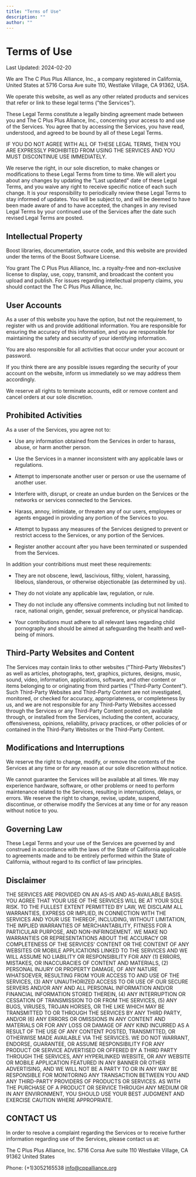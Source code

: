 ```yaml
---
title: "Terms of Use"
description: ""
author: ""
---
```

# Terms of Use

Last Updated: 2024-02-20

We are The C Plus Plus Alliance, Inc., a company registered in California,
United States at 5716 Corsa Ave suite 110, Westlake Village, CA 91362, USA.

We operate this website, as well as any other related products and services
that refer or link to these legal terms ("the Services").

These Legal Terms constitute a legally binding agreement made between you and
The C Plus Plus Alliance, Inc., concerning your access to and use of the
Services. You agree that by accessing the Services, you have read, understood,
and agreed to be bound by all of these Legal Terms.

IF YOU DO NOT AGREE WITH ALL OF THESE LEGAL TERMS, THEN YOU ARE EXPRESSLY
PROHIBITED FROM USING THE SERVICES AND YOU MUST DISCONTINUE USE IMMEDIATELY.

We reserve the right, in our sole discretion, to make changes or modifications
to these Legal Terms from time to time. We will alert you about any changes
by updating the "Last updated" date of these Legal Terms, and you waive any
right to receive specific notice of each such change. It is your responsibility
to periodically review these Legal Terms to stay informed of updates. You will
be subject to, and will be deemed to have been made aware of and to have
accepted, the changes in any revised Legal Terms by your continued use of the
Services after the date such revised Legal Terms are posted.

## Intellectual Property

Boost libraries, documentation, source code, and this website are provided under
the terms of the Boost Software License.

You grant The C Plus Plus Alliance, Inc. a royalty-free and
non-exclusive license to display, use, copy, transmit, and broadcast the
content you upload and publish. For issues regarding intellectual property
claims, you should contact the The C Plus Plus Alliance, Inc.

## User Accounts

As a user of this website you have the option, but not the requirement, to
register with us and provide additional information. You are responsible for
ensuring the accuracy of this information, and you are responsible for
maintaining the safety and security of your identifying information.

You are also responsible for all activities that occur under your account or
password.

If you think there are any possible issues regarding the security of your
account on the website, inform us immediately so we may address them
accordingly.

We reserve all rights to terminate accounts, edit or remove content and cancel
orders at our sole discretion.

## Prohibited Activities

As a user of the Services, you agree not to:

- Use any information obtained from the Services in order to harass, abuse, or
  harm another person.

- Use the Services in a manner inconsistent with any applicable laws or
  regulations.

- Attempt to impersonate another user or person or use the username of another
  user.

- Interfere with, disrupt, or create an undue burden on the Services or the
  networks or services connected to the Services.

- Harass, annoy, intimidate, or threaten any of our users, employees or agents
  engaged in providing any portion of the Services to you.

- Attempt to bypass any measures of the Services designed to prevent or restrict
  access to the Services, or any portion of the Services.

- Register another account after you have been terminated or suspended from the Services.

In addition your contribitions must meet these requirements:

- They are not obscene, lewd, lascivious, filthy, violent, harassing, libelous,
  slanderous, or otherwise objectionable (as determined by us).

- They do not violate any applicable law, regulation, or rule.

- They do not include any offensive comments including but not limited
  to race, national origin, gender, sexual preference, or physical handicap.

- Your contributions must adhere to all relevant laws regarding child pornography and
  should be aimed at safeguarding the health and well-being of minors.

## Third-Party Websites and Content

The Services may contain links to other websites ("Third-Party Websites") as
well as articles, photographs, text, graphics, pictures, designs, music, sound,
video, information, applications, software, and other content or items belonging
to or originating from third parties ("Third-Party Content"). Such Third-Party
Websites and Third-Party Content are not investigated, monitored, or checked
for accuracy, appropriateness, or completeness by us, and we are not responsible
for any Third-Party Websites accessed through the Services or any Third-Party
Content posted on, available through, or installed from the Services,
including the content, accuracy, offensiveness, opinions, reliability,
privacy practices, or other policies of or contained in the Third-Party
Websites or the Third-Party Content.

## Modifications and Interruptions

We reserve the right to change, modify, or remove the contents of the Services
at any time or for any reason at our sole discretion without notice.

We cannot guarantee the Services will be available at all times. We may experience
hardware, software, or other problems or need to perform maintenance related
to the Services, resulting in interruptions, delays, or errors. We reserve the
right to change, revise, update, suspend, discontinue, or otherwise modify the
Services at any time or for any reason without notice to you.

## Governing Law

These Legal Terms and your use of the Services are governed by and construed
in accordance with the laws of the State of California applicable to
agreements made and to be entirely performed within the State of
California, without regard to its conflict of law principles.

## Disclaimer

THE SERVICES ARE PROVIDED ON AN AS-IS AND AS-AVAILABLE BASIS. YOU AGREE THAT
YOUR USE OF THE SERVICES WILL BE AT YOUR SOLE RISK. TO THE FULLEST EXTENT
PERMITTED BY LAW, WE DISCLAIM ALL WARRANTIES, EXPRESS OR IMPLIED, IN
CONNECTION WITH THE SERVICES AND YOUR USE THEREOF, INCLUDING, WITHOUT
LIMITATION, THE IMPLIED WARRANTIES OF MERCHANTABILITY, FITNESS FOR A
PARTICULAR PURPOSE, AND NON-INFRINGEMENT. WE MAKE NO WARRANTIES OR
REPRESENTATIONS ABOUT THE ACCURACY OR COMPLETENESS OF THE SERVICES' CONTENT
OR THE CONTENT OF ANY WEBSITES OR MOBILE APPLICATIONS LINKED TO THE SERVICES
AND WE WILL ASSUME NO LIABILITY OR RESPONSIBILITY FOR ANY (1) ERRORS,
MISTAKES, OR INACCURACIES OF CONTENT AND MATERIALS, (2) PERSONAL INJURY OR
PROPERTY DAMAGE, OF ANY NATURE WHATSOEVER, RESULTING FROM YOUR ACCESS TO AND
USE OF THE SERVICES, (3) ANY UNAUTHORIZED ACCESS TO OR USE OF OUR SECURE
SERVERS AND/OR ANY AND ALL PERSONAL INFORMATION AND/OR FINANCIAL INFORMATION
STORED THEREIN, (4) ANY INTERRUPTION OR CESSATION OF TRANSMISSION TO OR FROM
THE SERVICES, (5) ANY BUGS, VIRUSES, TROJAN HORSES, OR THE LIKE WHICH MAY BE
TRANSMITTED TO OR THROUGH THE SERVICES BY ANY THIRD PARTY, AND/OR (6) ANY
ERRORS OR OMISSIONS IN ANY CONTENT AND MATERIALS OR FOR ANY LOSS OR DAMAGE
OF ANY KIND INCURRED AS A RESULT OF THE USE OF ANY CONTENT POSTED,
TRANSMITTED, OR OTHERWISE MADE AVAILABLE VIA THE SERVICES. WE DO NOT
WARRANT, ENDORSE, GUARANTEE, OR ASSUME RESPONSIBILITY FOR ANY PRODUCT OR
SERVICE ADVERTISED OR OFFERED BY A THIRD PARTY THROUGH THE SERVICES, ANY
HYPERLINKED WEBSITE, OR ANY WEBSITE OR MOBILE APPLICATION FEATURED IN ANY
BANNER OR OTHER ADVERTISING, AND WE WILL NOT BE A PARTY TO OR IN ANY WAY BE
RESPONSIBLE FOR MONITORING ANY TRANSACTION BETWEEN YOU AND ANY THIRD-PARTY
PROVIDERS OF PRODUCTS OR SERVICES. AS WITH THE PURCHASE OF A PRODUCT OR
SERVICE THROUGH ANY MEDIUM OR IN ANY ENVIRONMENT, YOU SHOULD USE YOUR BEST
JUDGMENT AND EXERCISE CAUTION WHERE APPROPRIATE.

## CONTACT US

In order to resolve a complaint regarding the Services or to receive further
information regarding use of the Services, please contact us at:

The C Plus Plus Alliance, Inc.
5716 Corsa Ave suite 110
Westlake Village, CA 91362
United States

Phone: (+1)3052165538
info@cppalliance.org
